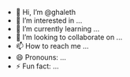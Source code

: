 - 👋 Hi, I’m @ghaleth
- 👀 I’m interested in ...
- 🌱 I’m currently learning ...
- 💞️ I’m looking to collaborate on ...
- 📫 How to reach me ...
- 😄 Pronouns: ...
- ⚡ Fun fact: ...

<!---
ghaleth/ghaleth is a ✨ special ✨ repository because its `README.md` (this file) appears on your GitHub profile.
You can click the Preview link to take a look at your changes.
--->
